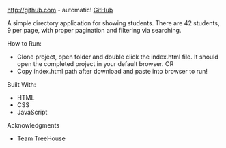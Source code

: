 http://github.com - automatic!
[GitHub](http://github.com)

A simple directory application for showing students. There are 42 students, 9 per page, with proper pagination and filtering via searching.

How to Run: 
 - Clone project, open folder and double click the index.html file. It should open the completed project in your default browser. 
    OR 
 - Copy index.html path after download and paste into browser to run!

Built With: 
 - HTML
 - CSS
 - JavaScript

Acknowledgments 
 - Team TreeHouse
